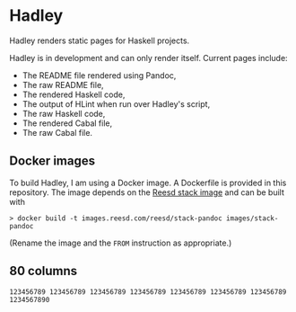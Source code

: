 # Hadley

Hadley renders static pages for Haskell projects.

Hadley is in development and can only render itself. Current pages include:

- The README file rendered using Pandoc,
- The raw README file,
- The rendered Haskell code,
- The output of HLint when run over Hadley's script,
- The raw Haskell code,
- The rendered Cabal file,
- The raw Cabal file.

## Docker images

To build Hadley, I am using a Docker image. A Dockerfile is provided in this
repository. The image depends on the [Reesd stack
image](https://github.com/noteed/reesd-stack) and can be built with

    > docker build -t images.reesd.com/reesd/stack-pandoc images/stack-pandoc

(Rename the image and the `FROM` instruction as appropriate.)

## 80 columns

    123456789 123456789 123456789 123456789 123456789 123456789 123456789 1234567890
